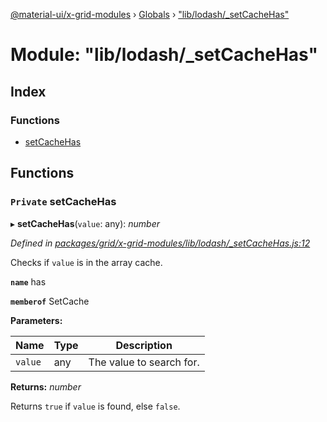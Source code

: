 [@material-ui/x-grid-modules](../README.md) › [Globals](../globals.md) › ["lib/lodash/\_setCacheHas"](_lib_lodash__setcachehas_.md)

# Module: "lib/lodash/\_setCacheHas"

## Index

### Functions

- [setCacheHas](_lib_lodash__setcachehas_.md#private-setcachehas)

## Functions

### `Private` setCacheHas

▸ **setCacheHas**(`value`: any): _number_

_Defined in [packages/grid/x-grid-modules/lib/lodash/\_setCacheHas.js:12](https://github.com/mui-org/material-ui-x/blob/a679779/packages/grid/x-grid-modules/lib/lodash/_setCacheHas.js#L12)_

Checks if `value` is in the array cache.

**`name`** has

**`memberof`** SetCache

**Parameters:**

| Name    | Type | Description              |
| ------- | ---- | ------------------------ |
| `value` | any  | The value to search for. |

**Returns:** _number_

Returns `true` if `value` is found, else `false`.
